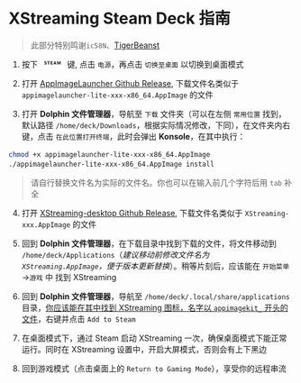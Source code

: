 # XStreaming Steam Deck 指南

> 此部分特别鸣谢`ic58N`、[TigerBeanst](https://github.com/TigerBeanst)

1. 按下 <img src="../../images/steam-deck-button-steam.svg" height=16> 键, 点击 `电源`，再点击 `切换至桌面` 以切换到桌面模式

2. 打开 [AppImageLauncher Github Release](https://github.com/TheAssassin/AppImageLauncher/releases/latest), 下载文件名类似于 `appimagelauncher-lite-xxx-x86_64.AppImage` 的文件

3. 打开 **Dolphin 文件管理器**，导航至 `下载` 文件夹（可以在左侧 `常用位置` 找到，默认路径 `/home/deck/Downloads`，根据实际情况修改，下同），在文件夹内右键，点击 `在此位置打开终端`，此时会弹出 **Konsole**，在其中执行：

```bash
chmod +x appimagelauncher-lite-xxx-x86_64.AppImage
./appimagelauncher-lite-xxx-x86_64.AppImage install
```

> 请自行替换文件名为实际的文件名。你也可以在输入前几个字符后用 `tab` 补全

4. 打开 [XStreaming-desktop Github Release](https://github.com/Geocld/XStreaming-desktop/releases/latest), 下载文件名类似于 `XStreaming-xxx.AppImage` 的文件

5. 回到 **Dolphin 文件管理器**，在下载目录中找到下载的文件，将文件移动到 `/home/deck/Applications`（*建议移动前修改文件名为 `XStreaming.AppImage`，便于版本更新替换*）。稍等片刻后，应该能在 `开始菜单`→`游戏` 中 找到 XStreaming

6. 回到 **Dolphin 文件管理器**，导航至 `/home/deck/.local/share/applications` 目录，<u>你应该能在其中找到 XStreaming 图标，名字以 `appimagekit_` 开头的文件</u>，右键并点击 `Add to Steam`

7. 在桌面模式下，通过 Steam 启动 XStreaming 一次，确保桌面模式下能正常运行。同时在 XStreaming 设置中，开启大屏模式，否则会有上下黑边

8. 回到游戏模式（点击桌面上的 `Return to Gaming Mode`），享受你的远程串流